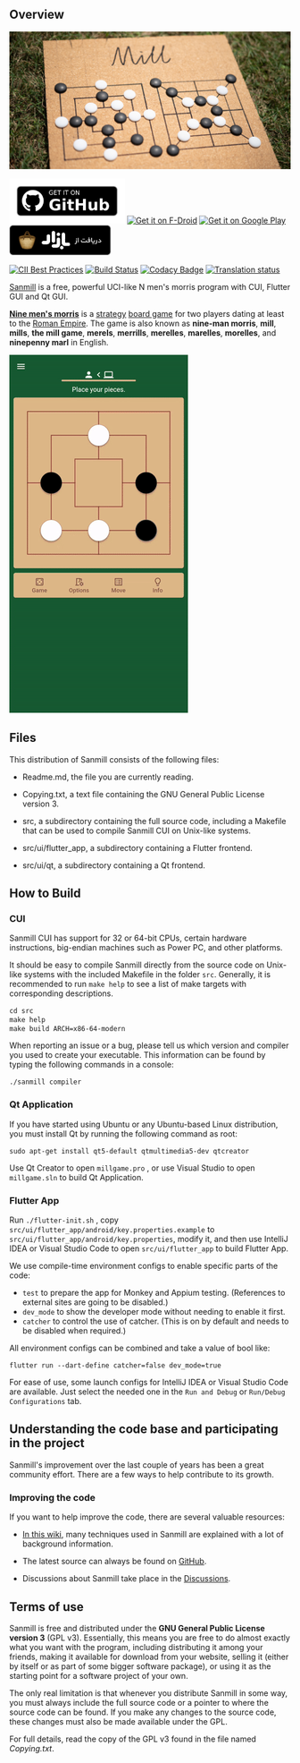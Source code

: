 ## Overview

[![YouTube](fastlane/metadata/android/en-US/images/featureGraphic.png)](https://www.youtube.com/channel/UCbGKXwhh1DkuINyZw05kyHw/featured)

<a href="https://github.com/calcitem/Sanmill/actions/workflows/flutter.yml?query=branch%3Amaster+is%3Asuccess+event%3Apush" target="_blank">
<img src="src/ui/flutter_app/assets/badges/get-it-on-github.png" alt="Get it on GitHub" height="80"/></a>

<a href="https://f-droid.org/packages/com.calcitem.sanmill/" target="_blank">
<img src="https://f-droid.org/badge/get-it-on.png" alt="Get it on F-Droid" height="80"/></a>

<a href="https://play.google.com/store/apps/details?id=com.calcitem.sanmill" target="_blank">
<img src="https://play.google.com/intl/en_us/badges/images/generic/en-play-badge.png" alt="Get it on Google Play" height="80"/></a>

<a href="https://cafebazaar.ir/app/com.calcitem.sanmill" target="_blank">
<img src="src/ui/flutter_app/assets/badges/get-it-on-cafebazaar.png" alt="Get it on CafeBazaar" height="54"/></a>

[![CII Best Practices](https://bestpractices.coreinfrastructure.org/projects/5478/badge)](https://bestpractices.coreinfrastructure.org/projects/5478)
[![Build Status](https://ci.appveyor.com/api/projects/status/github/Calcitem/Sanmill?branch=master&svg=true)](https://ci.appveyor.com/project/Calcitem/Sanmill/branch/master)
[![Codacy Badge](https://app.codacy.com/project/badge/Grade/dd51135302af45a989a382d3a3d9eadc)](https://www.codacy.com/gh/calcitem/Sanmill/dashboard?utm_source=github.com&amp;utm_medium=referral&amp;utm_content=calcitem/Sanmill&amp;utm_campaign=Badge_Grade)
[![Translation status](https://hosted.weblate.org/widgets/sanmill/-/svg-badge.svg)](https://hosted.weblate.org/engage/sanmill/)

[Sanmill](https://github.com/calcitem/Sanmill) is a free, powerful UCI-like N men's morris program with CUI, Flutter GUI and Qt GUI.

[**Nine men's morris**](https://en.wikipedia.org/wiki/Nine_men%27s_morris) is a [strategy](https://en.wikipedia.org/wiki/Abstract_strategy_game) [board game](https://en.wikipedia.org/wiki/Board_games) for two players dating at least to the [Roman Empire](https://en.wikipedia.org/wiki/Roman_Empire). The game is also known as **nine-man morris**, **mill**, **mills**, **the mill game**, **merels**, **merrills**, **merelles**, **marelles**, **morelles**, and **ninepenny marl** in English.

![image](https://github.com/calcitem/calcitem/raw/master/Sanmill/res/sanmill.gif)

## Files

This distribution of Sanmill consists of the following files:

* Readme.md, the file you are currently reading.

* Copying.txt, a text file containing the GNU General Public License version 3.

* src, a subdirectory containing the full source code, including a Makefile that can be used to compile Sanmill CUI on Unix-like systems.

* src/ui/flutter_app, a subdirectory containing a Flutter frontend.

* src/ui/qt, a subdirectory containing a Qt frontend.

## How to Build

### CUI

Sanmill CUI has support for 32 or 64-bit CPUs, certain hardware instructions, big-endian machines such as Power PC, and other platforms.

It should be easy to compile Sanmill directly from the source code on Unix-like systems with the included Makefile in the folder `src`. Generally, it is recommended to run `make help` to see a list of make targets with corresponding descriptions.

```shell
cd src
make help
make build ARCH=x86-64-modern
```

When reporting an issue or a bug, please tell us which version and compiler you used to create your executable. This information can be found by typing the following commands in a console:

```shell
./sanmill compiler
```

### Qt Application

If you have started using Ubuntu or any Ubuntu-based Linux distribution, you must install Qt by running the following command as root:

```shell
sudo apt-get install qt5-default qtmultimedia5-dev qtcreator
```

Use Qt Creator to open `millgame.pro` , or use Visual Studio to open `millgame.sln` to build Qt Application.

### Flutter App

Run `./flutter-init.sh` , copy `src/ui/flutter_app/android/key.properties.example` to `src/ui/flutter_app/android/key.properties`, modify it, and then use IntelliJ IDEA or Visual Studio Code to open `src/ui/flutter_app` to build Flutter App.

We use compile-time environment configs to enable specific parts of the code:

* `test` to prepare the app for Monkey and Appium testing. (References to external sites are going to be disabled.)
* `dev_mode` to show the developer mode without needing to enable it first.
* `catcher` to control the use of catcher. (This is on by default and needs to be disabled when required.)

All environment configs can be combined and take a value of bool like:

```shell
flutter run --dart-define catcher=false dev_mode=true
```

For ease of use, some launch configs for IntelliJ IDEA or Visual Studio Code are available. Just select the
needed one in the `Run and Debug` or `Run/Debug Configurations` tab.

## Understanding the code base and participating in the project

Sanmill's improvement over the last couple of years has been a great community effort. There are a few ways to help contribute to its growth.

### Improving the code

If you want to help improve the code, there are several valuable resources:

* [In this wiki](https://github.com/calcitem/Sanmill/wiki), many techniques used in Sanmill are explained with a lot of background information.

* The latest source can always be found on [GitHub](https://github.com/calcitem/Sanmill).

* Discussions about Sanmill take place in the [Discussions](https://github.com/calcitem/Sanmill/discussions).

## Terms of use

Sanmill is free and distributed under the **GNU General Public License version 3**
(GPL v3). Essentially, this means you are free to do almost exactly
what you want with the program, including distributing it among your
friends, making it available for download from your website, selling
it (either by itself or as part of some bigger software package), or
using it as the starting point for a software project of your own.

The only real limitation is that whenever you distribute Sanmill in
some way, you must always include the full source code or a pointer
to where the source code can be found. If you make any changes to the
source code, these changes must also be made available under the GPL.

For full details, read the copy of the GPL v3 found in the file named
*Copying.txt*.

